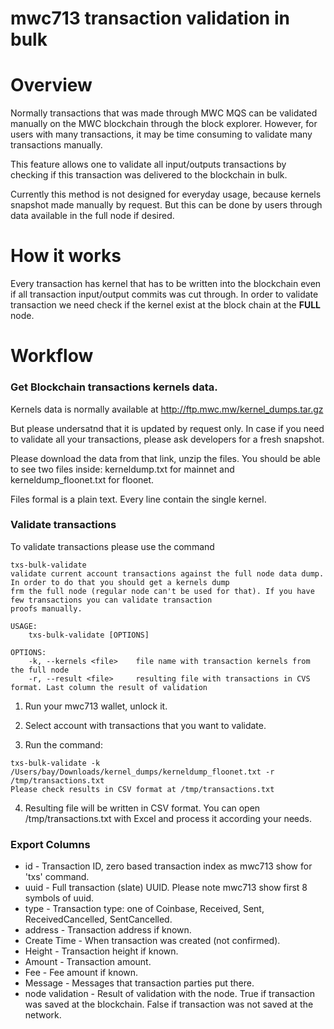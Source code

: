 # mwc713 transaction validation in bulk

# Overview

Normally transactions that was made through MWC MQS can be validated manually on the MWC blockchain through the block explorer. However, for users with many transactions, it may be time consuming to validate many transactions manually.

This feature allows one to validate all input/outputs transactions by checking if this transaction was delivered to the blockchain in bulk.

Currently this method is not designed for everyday usage, because kernels snapshot made manually by request. But this can be done by users through data available in the full node if desired.

# How it works

Every transaction has kernel that has to be written into the blockchain even if all transaction input/output commits was cut through.
In order to validate transaction we need check if the kernel exist at the block chain at the **FULL** node.

# Workflow

### Get Blockchain transactions kernels data.

Kernels data is normally available at http://ftp.mwc.mw/kernel_dumps.tar.gz

But please undersatnd that it is updated by request only. In case if you need to validate all your transactions, please ask developers for a fresh snapshot.

Please download the data from that link, unzip the files. You should be able to see two files inside: kerneldump.txt for mainnet and kerneldump_floonet.txt for floonet.

Files formal is a plain text. Every line contain the single kernel.


### Validate transactions

To validate transactions please use the command

```
txs-bulk-validate
validate current account transactions against the full node data dump. In order to do that you should get a kernels dump
frm the full node (regular node can't be used for that). If you have few transactions you can validate transaction
proofs manually.

USAGE:
    txs-bulk-validate [OPTIONS]

OPTIONS:
    -k, --kernels <file>    file name with transaction kernels from the full node
    -r, --result <file>     resulting file with transactions in CVS format. Last column the result of validation
```


1. Run your mwc713 wallet, unlock it.

2. Select account with transactions that you want to validate.

3. Run the command:

```
txs-bulk-validate -k /Users/bay/Downloads/kernel_dumps/kerneldump_floonet.txt -r /tmp/transactions.txt
Please check results in CSV format at /tmp/transactions.txt
``` 

4. Resulting file will be written in CSV format. You can open /tmp/transactions.txt  with Excel and process it according your needs.

### Export Columns

 * id   - Transaction ID, zero based transaction index as mwc713 show for 'txs' command.
 * uuid - Full transaction (slate) UUID. Please note mwc713 show first 8 symbols of uuid.
 * type - Transaction type: one of Coinbase, Received, Sent, ReceivedCancelled, SentCancelled.
 * address - Transaction address if known.
 * Create Time - When transaction was created (not confirmed).
 * Height  - Transaction height if known.
 * Amount - Transaction amount.
 * Fee  - Fee amount if known.
 * Message - Messages that transaction parties put there.
 * node validation - Result of validation with the node. True if transaction was saved at the blockchain. False if transaction was not saved at the network.
